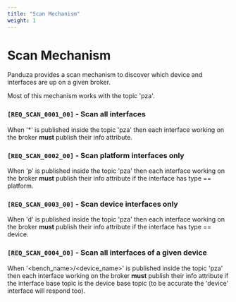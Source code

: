 ```yaml
---
title: "Scan Mechanism"
weight: 1
---
```


# Scan Mechanism

Panduza provides a scan mechanism to discover which device and interfaces are up on a given broker.

Most of this mechanism works with the topic 'pza'.

### `[REQ_SCAN_0001_00]` - Scan all interfaces

When '*' is published inside the topic 'pza' then each interface working on the broker **must** publish their info attribute.

### `[REQ_SCAN_0002_00]` - Scan platform interfaces only

When 'p' is published inside the topic 'pza' then each interface working on the broker **must** publish their info attribute if the interface has type == platform.

### `[REQ_SCAN_0003_00]` - Scan device interfaces only

When 'd' is published inside the topic 'pza' then each interface working on the broker **must** publish their info attribute if the interface has type == device.

### `[REQ_SCAN_0004_00]` - Scan all interfaces of a given device

When '<bench_name>/<device_name>' is published inside the topic 'pza' then each interface working on the broker **must** publish their info attribute if the interface base topic is the device base topic (to be accurate the 'device' interface will respond too).

